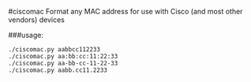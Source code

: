 #ciscomac
Format any MAC address for use with Cisco (and most other vendors) devices

###usage:
```
./ciscomac.py aabbcc112233
./ciscomac.py aa:bb:cc:11:22:33
./ciscomac.py aa-bb-cc-11-22-33
./ciscomac.py aabb.cc11.2233
```